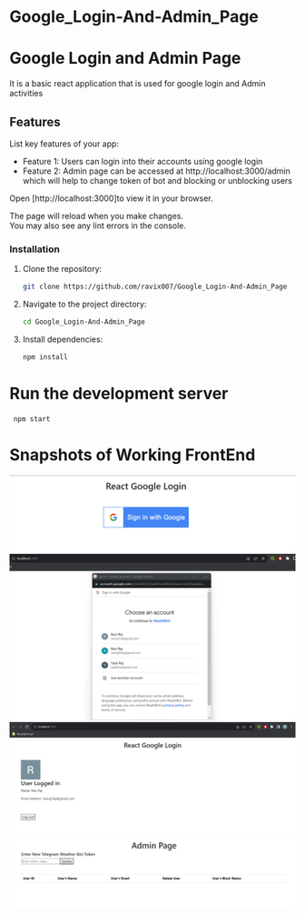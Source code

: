 # Google_Login-And-Admin_Page

# Google Login and Admin Page

It is a basic react application that is used for google login and Admin activities

## Features

List key features of your app:

- Feature 1: Users can login into their accounts using google login
- Feature 2: Admin page can be accessed at http://localhost:3000/admin which will help to change token of bot and blocking or unblocking users

Open [http://localhost:3000]to view it in your browser.

The page will reload when you make changes.\
You may also see any lint errors in the console.

### Installation

1. Clone the repository:

   ```bash
   git clone https://github.com/ravix007/Google_Login-And-Admin_Page

   ```

2. Navigate to the project directory:

   ```bash
   cd Google_Login-And-Admin_Page


   ```

3. Install dependencies:

   ```bash
   npm install
   ```

# Run the development server

     npm start

# Snapshots of Working FrontEnd

![frontend](./images/GLogin.png)
![frontend](./images/accSel.png)
![frontend](./images/logged.png)
![frontend](./images/admin.png)
